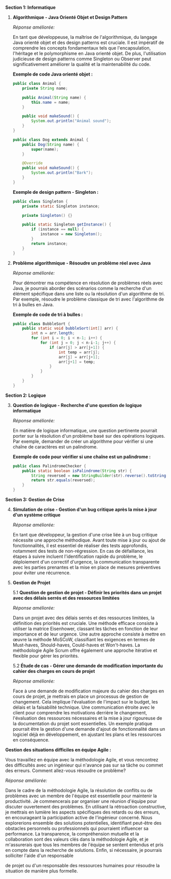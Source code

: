 **Section 1: Informatique**

1. **Algorithmique - Java Orienté Objet et Design Pattern**

   *Réponse améliorée:*

   En tant que développeuse, la maîtrise de l'algorithmique, du langage Java orienté objet et des design patterns est cruciale. Il est impératif de comprendre les concepts fondamentaux tels que l'encapsulation, l'héritage et le polymorphisme en Java orienté objet. De plus, l'utilisation judicieuse de design patterns comme Singleton ou Observer peut significativement améliorer la qualité et la maintenabilité du code.

   **Exemple de code Java orienté objet :**

   ```java
   public class Animal {
       private String name;

       public Animal(String name) {
           this.name = name;
       }

       public void makeSound() {
           System.out.println("Animal sound");
       }
   }

   public class Dog extends Animal {
       public Dog(String name) {
           super(name);
       }

       @Override
       public void makeSound() {
           System.out.println("Bark");
       }
   }
   ```

   **Exemple de design pattern - Singleton :**

   ```java
   public class Singleton {
       private static Singleton instance;

       private Singleton() {}

       public static Singleton getInstance() {
           if (instance == null) {
               instance = new Singleton();
           }
           return instance;
       }
   }
   ```

2. **Problème algorithmique - Résoudre un problème réel avec Java**

   *Réponse améliorée:*

   Pour démontrer ma compétence en résolution de problèmes réels avec Java, je pourrais aborder des scénarios comme la recherche d'un élément spécifique dans une liste ou la résolution d'un algorithme de tri. Par exemple, résoudre le problème classique de tri avec l'algorithme de tri à bulles en Java.

   **Exemple de code de tri à bulles :**

   ```java
   public class BubbleSort {
       public static void bubbleSort(int[] arr) {
           int n = arr.length;
           for (int i = 0; i < n-1; i++) {
               for (int j = 0; j < n-i-1; j++) {
                   if (arr[j] > arr[j+1]) {
                       int temp = arr[j];
                       arr[j] = arr[j+1];
                       arr[j+1] = temp;
                   }
               }
           }
       }
   }
   ```

**Section 2: Logique**

3. **Question de logique - Recherche d'une question de logique informatique**

   *Réponse améliorée:*

   En matière de logique informatique, une question pertinente pourrait porter sur la résolution d'un problème basé sur des opérations logiques. Par exemple, demander de créer un algorithme pour vérifier si une chaîne de caractères est un palindrome.

   **Exemple de code pour vérifier si une chaîne est un palindrome :**

   ```java
   public class PalindromeChecker {
       public static boolean isPalindrome(String str) {
           String reversed = new StringBuilder(str).reverse().toString();
           return str.equals(reversed);
       }
   }
   ```

**Section 3: Gestion de Crise**

4. **Simulation de crise - Gestion d'un bug critique après la mise à jour d'un système critique**

   *Réponse améliorée:*

   En tant que développeur, la gestion d'une crise liée à un bug critique nécessite une approche méthodique. Avant toute mise à jour ou ajout de fonctionnalités, il est essentiel de réaliser des tests approfondis, notamment des tests de non-régression. En cas de défaillance, les étapes à suivre incluent l'identification rapide du problème, le déploiement d'un correctif d'urgence, la communication transparente avec les parties prenantes et la mise en place de mesures préventives pour éviter une récurrence.

5. **Gestion de Projet**

   5.1 **Question de gestion de projet - Définir les priorités dans un projet avec des délais serrés et des ressources limitées**

   *Réponse améliorée:*

   Dans un projet avec des délais serrés et des ressources limitées, la définition des priorités est cruciale. Une méthode efficace consiste à utiliser la matrice Eisenhower, classant les tâches en fonction de leur importance et de leur urgence. Une autre approche consiste à mettre en œuvre la méthode MoSCoW, classifiant les exigences en termes de Must-haves, Should-haves, Could-haves et Won't-haves. La méthodologie Agile Scrum offre également une approche itérative et flexible pour gérer les priorités.

   5.2 **Étude de cas - Gérer une demande de modification importante du cahier des charges en cours de projet**

   *Réponse améliorée:*

   Face à une demande de modification majeure du cahier des charges en cours de projet, je mettrais en place un processus de gestion de changement. Cela implique l'évaluation de l'impact sur le budget, les délais et la faisabilité technique. Une communication étroite avec le client pour comprendre les motivations derrière le changement, l'évaluation des ressources nécessaires et la mise à jour rigoureuse de la documentation du projet sont essentielles. Un exemple pratique pourrait être la gestion d'une demande d'ajout de fonctionnalité dans un logiciel déjà en développement, en ajustant les plans et les ressources en conséquence.

**Gestion des situations difficiles en équipe Agile :**

Vous travaillez en équipe avec la méthodologie Agile, et vous rencontrez des difficultés avec un ingénieur qui n'avance pas sur sa tâche ou commet des erreurs. Comment allez-vous résoudre ce problème?

*Réponse améliorée:*

Dans le cadre de la méthodologie Agile, la résolution de conflits ou de problèmes avec un membre de l'équipe est essentielle pour maintenir la productivité. Je commencerais par organiser une réunion d'équipe pour discuter ouvertement des problèmes. En utilisant la rétroaction constructive, je mettrais en lumière les aspects spécifiques des retards ou des erreurs, en encourageant la participation active de l'ingénieur concerné. Nous explorerions ensemble des solutions potentielles, identifiant peut-être des obstacles personnels ou professionnels qui pourraient influencer sa performance. La transparence, la compréhension mutuelle et la collaboration sont des valeurs clés dans la méthodologie Agile, et je m'assurerais que tous les membres de l'équipe se sentent entendus et pris en compte dans la recherche de solutions. Enfin, si nécessaire, je pourrais solliciter l'aide d'un responsable

 de projet ou d'un responsable des ressources humaines pour résoudre la situation de manière plus formelle.
